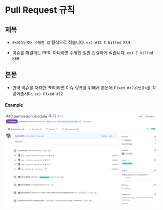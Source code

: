 # Pull Request 규칙

## 제목
- `#<이슈번호> 수행한 일` 형식으로 적습니다.
`ex) #12 I killed KSH`

- 이슈를 해결하는 PR이 아니라면 수행한 일만 간결하게 적습니다.
`ex) I killed KSH`


## 본문
- 만약 이슈를 처리한 PR이라면 이슈 링크를 위해서 본문에 `Fixed #<이슈번호>`를 꼭 넣어줍시다. 
`ex) Fixed #12`

#### Example
<img src="https://github.com/hanbin8269/project-rule-template/blob/master/images/pull-request-rule-01.png?raw=true">